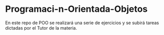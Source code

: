 # Programaci-n-Orientada-Objetos
En este repo de POO se realizará una serie de ejercicios y se subirá tareas dictadas por el Tutor de la materia.
